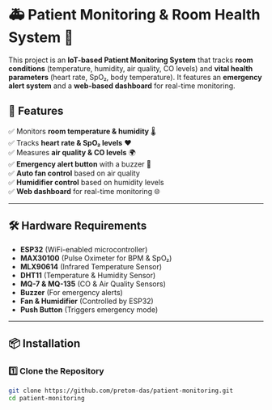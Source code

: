 # 🚑 Patient Monitoring & Room Health System 💙

This project is an **IoT-based Patient Monitoring System** that tracks **room conditions** (temperature, humidity, air quality, CO levels) and **vital health parameters** (heart rate, SpO₂, body temperature). It features an **emergency alert system** and a **web-based dashboard** for real-time monitoring.

## 📌 Features
✅ Monitors **room temperature & humidity** 🌡️  
✅ Tracks **heart rate & SpO₂ levels** ❤️  
✅ Measures **air quality & CO levels** 🌍  
✅ **Emergency alert button** with a buzzer 🚨  
✅ **Auto fan control** based on air quality  
✅ **Humidifier control** based on humidity levels  
✅ **Web dashboard** for real-time monitoring 🌐  

---

## 🛠️ Hardware Requirements
- **ESP32** (WiFi-enabled microcontroller)
- **MAX30100** (Pulse Oximeter for BPM & SpO₂)
- **MLX90614** (Infrared Temperature Sensor)
- **DHT11** (Temperature & Humidity Sensor)
- **MQ-7 & MQ-135** (CO & Air Quality Sensors)
- **Buzzer** (For emergency alerts)
- **Fan & Humidifier** (Controlled by ESP32)
- **Push Button** (Triggers emergency mode)

---

## 📦 Installation
### **1️⃣ Clone the Repository**
```bash
git clone https://github.com/pretom-das/patient-monitoring.git
cd patient-monitoring

